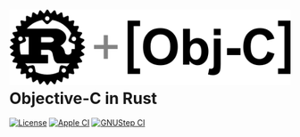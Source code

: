 # [![Rust + \[Obj-C\]](assets/logo-small.png)](https://github.com/madsmtm/objc2) Objective-C in Rust

[![License](https://badgen.net/badge/license/MIT/blue)](../LICENSE.txt)
[![Apple CI](https://github.com/madsmtm/objc2/actions/workflows/apple.yml/badge.svg)](https://github.com/madsmtm/objc2/actions/workflows/apple.yml)
[![GNUStep CI](https://github.com/madsmtm/objc2/actions/workflows/gnustep.yml/badge.svg)](https://github.com/madsmtm/objc2/actions/workflows/gnustep.yml)
